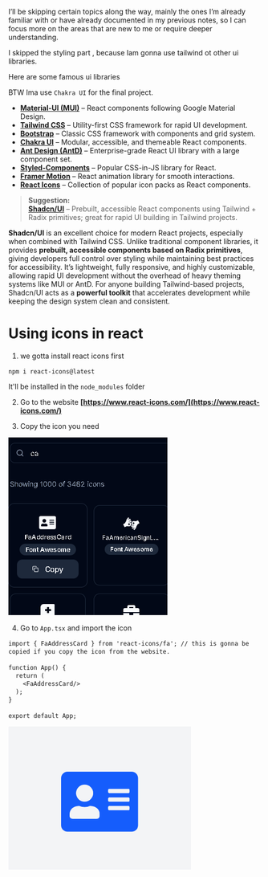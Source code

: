I’ll be skipping certain topics along the way, mainly the ones I’m already familiar with or have already documented in my previous notes, so I can focus more on the areas that are new to me or require deeper understanding.

I skipped the styling part , because Iam gonna use tailwind ot other ui libraries.

Here are some famous ui libraries

BTW Ima use `Chakra UI` for the final project. 

- **[Material-UI (MUI)](https://mui.com/)** – React components following Google Material Design.  
- **[Tailwind CSS](https://tailwindcss.com/)** – Utility-first CSS framework for rapid UI development.  
- **[Bootstrap](https://getbootstrap.com/)** – Classic CSS framework with components and grid system.  
- **[Chakra UI](https://chakra-ui.com/)** – Modular, accessible, and themeable React components.  
- **[Ant Design (AntD)](https://ant.design/)** – Enterprise-grade React UI library with a large component set.  
- **[Styled-Components](https://styled-components.com/)** – Popular CSS-in-JS library for React.  
- **[Framer Motion](https://www.framer.com/motion/)** – React animation library for smooth interactions.  
- **[React Icons](https://react-icons.github.io/react-icons/)** – Collection of popular icon packs as React components.  

> **Suggestion:**  
> **[Shadcn/UI](https://ui.shadcn.com/)** – Prebuilt, accessible React components using Tailwind + Radix primitives; great for rapid UI building in Tailwind projects.

**Shadcn/UI** is an excellent choice for modern React projects, especially when combined with Tailwind CSS. Unlike traditional component libraries, it provides **prebuilt, accessible components based on Radix primitives**, giving developers full control over styling while maintaining best practices for accessibility. It’s lightweight, fully responsive, and highly customizable, allowing rapid UI development without the overhead of heavy theming systems like MUI or AntD. For anyone building Tailwind-based projects, Shadcn/UI acts as a **powerful toolkit** that accelerates development while keeping the design system clean and consistent.

# Using icons in react
1. we gotta install react icons first 

```
npm i react-icons@latest
```

It'll be installed in the `node_modules` folder

2. Go to the website **[https://www.react-icons.com/](https://www.react-icons.com/)**

3. Copy the icon you need

![icon](Images/JS/React/card_icon.png)

4. Go to `App.tsx` and import the icon
```tsx
import { FaAddressCard } from 'react-icons/fa'; // this is gonna be copied if you copy the icon from the website.

function App() {
  return (
    <FaAddressCard/>
  );
}

export default App;
```
![icon2](Images/JS/React/card_icon_2.png)

